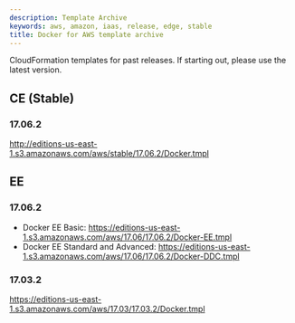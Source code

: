 ```yaml
---
description: Template Archive
keywords: aws, amazon, iaas, release, edge, stable
title: Docker for AWS template archive
---
```


CloudFormation templates for past releases. If starting out, please use the latest version.

## CE (Stable)

### 17.06.2

http://editions-us-east-1.s3.amazonaws.com/aws/stable/17.06.2/Docker.tmpl

## EE

### 17.06.2

 * Docker EE Basic: https://editions-us-east-1.s3.amazonaws.com/aws/17.06/17.06.2/Docker-EE.tmpl
 * Docker EE Standard and Advanced: https://editions-us-east-1.s3.amazonaws.com/aws/17.06/17.06.2/Docker-DDC.tmpl

### 17.03.2

https://editions-us-east-1.s3.amazonaws.com/aws/17.03/17.03.2/Docker.tmpl
